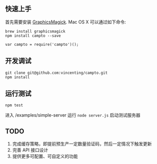 ## 快速上手

首先需要安装 [GraphicsMagick](http://www.graphicsmagick.org/). Mac OS X 可以通过如下命令:

    brew install graphicsmagick
    npm install campto --save

    var campto = require('campto')();


## 开发调试

    git clone git@github.com:vincenting/campto.git
    npm install

## 运行测试

    npm test

进入 /examples/simple-server 运行 `node server.js` 启动测试服务器

## TODO

1. 完成缓存策略，即提前预生产一定数量验证码，然后一定情况下触发更新
2. 完善 API 接口设计
3. 提供更多可配置、可自定义的功能
